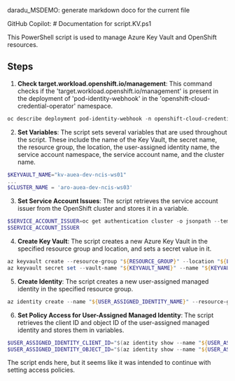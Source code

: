 daradu_MSDEMO: generate markdown doco for the current file

GitHub Copilot: # Documentation for script.KV.ps1

This PowerShell script is used to manage Azure Key Vault and OpenShift resources.

## Steps

1. **Check target.workload.openshift.io/management**: This command checks if the 'target.workload.openshift.io/management' is present in the deployment of 'pod-identity-webhook' in the 'openshift-cloud-credential-operator' namespace.

```powershell
oc describe deployment pod-identity-webhook -n openshift-cloud-credential-operator | findstr 'target.workload.openshift.io/management'
```

2. **Set Variables**: The script sets several variables that are used throughout the script. These include the name of the Key Vault, the secret name, the resource group, the location, the user-assigned identity name, the service account namespace, the service account name, and the cluster name.

```powershell
$KEYVAULT_NAME="kv-auea-dev-ncis-ws01"
...
$CLUSTER_NAME = 'aro-auea-dev-ncis-ws03'
```

3. **Set Service Account Issues**: The script retrieves the service account issuer from the OpenShift cluster and stores it in a variable.

```powershell
$SERVICE_ACCOUNT_ISSUER=oc get authentication cluster -o jsonpath --template='{ .spec.serviceAccountIssuer }'
$SERVICE_ACCOUNT_ISSUER
```

4. **Create Key Vault**: The script creates a new Azure Key Vault in the specified resource group and location, and sets a secret value in it.

```powershell
az keyvault create --resource-group "${RESOURCE_GROUP}" --location "${LOCATION}" --name "${KEYVAULT_NAME}"
az keyvault secret set --vault-name "${KEYVAULT_NAME}" --name "${KEYVAULT_SECRET_NAME}" --value "Hello world"
```

5. **Create Identity**: The script creates a new user-assigned managed identity in the specified resource group.

```powershell
az identity create --name "${USER_ASSIGNED_IDENTITY_NAME}" --resource-group "${RESOURCE_GROUP}"
```

6. **Set Policy Access for User-Assigned Managed Identity**: The script retrieves the client ID and object ID of the user-assigned managed identity and stores them in variables.

```powershell
$USER_ASSIGNED_IDENTITY_CLIENT_ID="$(az identity show --name "${USER_ASSIGNED_IDENTITY_NAME}" --resource-group "${RESOURCE_GROUP}" --query 'clientId' -otsv)"
$USER_ASSIGNED_IDENTITY_OBJECT_ID="$(az identity show --name "${USER_ASSIGNED_IDENTITY_NAME}" --resource-group "${RESOURCE_GROUP}" --query 'principalId' -otsv)"
```

The script ends here, but it seems like it was intended to continue with setting access policies.